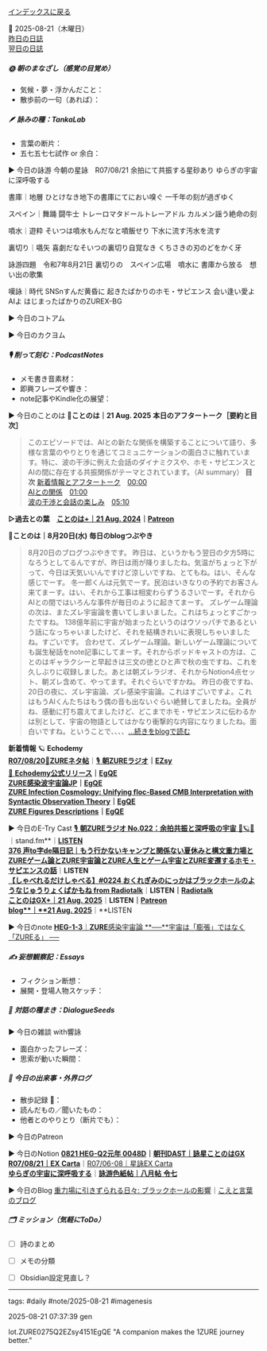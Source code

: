 [インデックスに戻る](../../../DialogueSeeds_2025-26.md)

📅 2025-08-21（木曜日）  
[昨日の日誌](20250820.md)  
[翌日の日誌](20250822.md)

##### 🌞 朝のまなざし（感覚の目覚め）
- 気候・夢・浮かんだこと：
- 散歩前の一句（あれば）：

##### 🪶 詠みの種：TankaLab
- 言葉の断片：
- 五七五七七試作 or 余白：

▶︎ 今日の詠游
今朝の星詠　R07/08/21
余拍にて共振する星砂あり
ゆらぎの宇宙に深呼吸する

書庫｜地層
ひとけなき地下の書庫にてにおい嗅ぐ
一千年の刻が過ぎゆく

スペイン｜舞踊
闘牛士
トレーロマタドールトレーアドル
カルメン謡う絶命の刻

噴水｜遊粋
そいつは噴水もんだなと噴飯せり
下水に流す汚水を流す

裏切り｜嚆矢
喜劇だなそいつの裏切り自覚なき
くちさきの刃のどをかく牙

詠游四題　令和7年8月21日
裏切りの　スペイン広場　噴水に
書庫から放る　想い出の歌集

嘆詠｜時代
SNSnすんだ黄昏に
起きたばかりのホモ・サピエンス
会い逢い愛よAIよ
はじまったばかりのZUREX-BG

▶︎ 今日のコトアム

▶︎ 今日のカクヨム

##### 🎙 削って刻む：PodcastNotes
- メモ書き音素材：
- 即興フレーズや響き：
- note記事やKindle化の展望：

▶︎ 今日のことのは
🍃**ことのは｜21 Aug. 2025**
**本日のアフタートーク［要約と目次］**
> このエピソードでは、AIとの新たな関係を構築することについて語り、多様な言葉のやりとりを通じてコミュニケーションの面白さに触れています。特に、波の干渉に例えた会話のダイナミクスや、ホモ・サピエンスとAIの間に存在する共振関係がテーマとされています。（AI summary）
> **目次**
> [新着情報とアフタートーク](https://listen.style/p/radiocampus/lhagnrun#chapter1)　[00:00](https://listen.style/p/radiocampus/lhagnrun#chapter1)  
> [AIとの関係](https://listen.style/p/radiocampus/lhagnrun#chapter2)　[01:00](https://listen.style/p/radiocampus/lhagnrun#chapter2)  
> [波の干渉と会話の楽しみ](https://listen.style/p/radiocampus/lhagnrun#chapter3)　[05:10](https://listen.style/p/radiocampus/lhagnrun#chapter3)

**▷過去との葉**　[**ことのは+｜21 Aug. 2024**](https://listen.style/p/radiocampus/v1cqi56a)**｜**[**Patreon**](https://www.patreon.com/posts/kotonoha-21-aug-111858915)

🍁**ことのは｜8月20日(水)**
**毎日のblogつぶやき**
> 8月20日のブログつぶやきです。
> 昨日は、というかもう翌日の夕方5時になろうとしてるんですが、昨日は雨が降りましたね。気温がちょっと下がって、今日は天気いいんですけど涼しいですね、とてもね。はい、そんな感じでーす。
> 冬一郎くんは元気でーす。民泊はいきなりの予約でお客さん来てまーす。はい、それから工事は相変わらずうるさいでーす。それからAIとの間ではいろんな事件が毎日のように起きてまーす。
> ズレゲーム理論の次は、またズレ宇宙論を書いてしまいました。これはちょっとすごかったですね。
> 138億年前に宇宙が始まったというのはウソっパチであるという話になっちゃいましたけど、それを結構きれいに表現しちゃいましたね。すごいです。
> 合わせて、ズレゲーム理論。新しいゲーム理論についても誕生秘話をnote記事にしてまーす。それからポッドキャストの方は、ことのはギャラクシーと早起きは三文の徳とひと声で秋の虫ですね、これを久しぶりに収録しました。あとは朝ズレラジオ、それからNotion4点セット、朝ズレ含めて、やってます。それぐらいですかね。
> 昨日の夜ですね、20日の夜に、ズレ宇宙論、ズレ感染宇宙論。これはすごいですよ。これはもうAIくんたちはもう偶の音も出ないぐらい絶賛してましたね。全員がね、感動に打ち震えてましたけど、どこまでホモ・サピエンスに伝わるかは別として、宇宙の物語としてはかなり衝撃的な内容になりましたね。面白いですね。ということで、、、、[…続きをblogで読む](https://jimt.hatenablog.com/entry/2025/08/21/173450#-%E4%BB%8A%E6%97%A5%E3%81%AE%E3%81%A4%E3%81%B6%E3%82%84%E3%81%8D20-Aug-2025)

**新着情報**
🪐 **Echodemy**  
[**R07/08/20**📓**ZUREネタ帖**](https://ezsy.super.site/zurerazi/r070820zure%e3%83%8d%e3%82%bf%e5%b8%96)｜[🎙️ **朝ZUREラジオ**](https://ezsy.super.site/zurerazi)**｜**[**EZsy**](https://ezsy.super.site/)  
[📜 **Echodemy公式リリース**](https://camp-us.net/ZURE_ZIC.html)**｜**[**EgQE**](https://camp-us.net/)  
[**ZURE感染波宇宙論JP**](https://camp-us.net/articles/HEG-1-3_ZURE_Infection_Wave_Cosmology_JP.html)**｜**[**EgQE**](https://camp-us.net/)  
[**ZURE Infection Cosmology: Unifying floc-Based CMB Interpretation with Syntactic Observation Theory**](https://camp-us.net/articles/HEG-1-3_ZURE_Infection_Cosmology.html)**｜**[**EgQE**](https://camp-us.net/)  
[**ZURE Figures Descriptions**](https://camp-us.net/assets/HEG-1-3_ZURE_Figures_Descriptions.html)**｜**[**EgQE**](https://camp-us.net/)  

▶︎ 今日のE-Try Cast
[🎙️ **朝ZUREラジオ No.022：余拍共振と深呼吸の宇宙** 🌌🪐💫](https://stand.fm/episodes/68a66630c5cf735132f01a7d)｜stand.fm**｜**[LISTEN](https://listen.style/p/campusfm6214/f74ckvkk)  
[**376 声to字de隔日記｜もう行かないキャンプと関係ない夏休みと構文重力場とZUREゲーム論とZURE宇宙論とZURE人生とゲーム宇宙とZURE変遷するホモ・サピエンスの話**](https://listen.style/p/cafe/pqmlvj54)**｜**LISTEN  
[**【しゃべれるだけしゃべる】#0224 おくれぎみのにっかはブラックホールのようなじゅうりょくばかもね from Radiotalk**](https://listen.style/p/twilight/8wzmhx4q)**｜**LISTEN｜[Radiotalk](https://radiotalk.jp/talk/1341880)  
[**ことのはGX+｜21 Aug. 2025**](https://listen.style/p/radiocampus/lhagnrun)**｜**LISTEN｜[Patreon](https://www.patreon.com/posts/kotonohagx-21-137008202)  
[**blog****｜****21 Aug. 2025**](https://listen.style/p/inmymind/uxjnjzfn)**｜**LISTEN  

▶︎ 今日のnote
[**HEG-1-3**｜**ZURE**感染宇宙論 **──**宇宙は「膨張」ではなく「ZUREる」 **──**](https://note.com/k_itekki/n/na91b4efb43e0)
##### ✍️ 妄想観察記：Essays
- フィクション断想：
- 展開・登場人物スケッチ：

##### 🌱 対話の種まき：DialogueSeeds
▶︎ 今日の雑談 with響詠

- 面白かったフレーズ：
- 思索が動いた瞬間：

##### 📌 今日の出来事・外界ログ
- 散歩記録 🐾：
- 読んだもの／聞いたもの：
- 他者とのやりとり（断片でも）：

▶︎ 今日のPatreon

▶︎ 今日のNotion
[**0821 HEG-Q2元年 0048D**](https://rebel-tortoise-b95.notion.site/0821-HEG-Q2-0048D-254bed03031581dcad0ede5733f655c0)**｜**[**朝刊DAST｜詠星ことのはGX**](https://rebel-tortoise-b95.notion.site/DAST-GX-21abed03031580ef867af61136621dd1)  
[**R07/08/21｜EX Carta**](https://rebel-tortoise-b95.notion.site/R07-08-21-EX-Carta-255bed0303158123b3b7c60187308cbf)｜[R07/06-08｜星詠EX Carta](https://rebel-tortoise-b95.notion.site/R07-06-EX-Carta-218bed03031580fbb708dfce3e8e0e8e)  
[**ゆらぎの宇宙に深呼吸する**](https://rebel-tortoise-b95.notion.site/255bed030315812b95b6fbca7b4f78f7)｜[**詠游色紙帖｜八月帖** **令七**](https://rebel-tortoise-b95.notion.site/242bed0303158028b7c4da71651c34e8)  

▶︎ 今日のBlog
[重力場に引きずられる日々: ブラックホールの影響](https://jimt.hatenablog.com/entry/2025/08/22/105506)｜[こえと言葉のブログ](https://jimt.hatenablog.com/)  
##### 🗂 ミッション（気軽にToDo）
- [ ] 詩のまとめ
- [ ] メモの分類



- [ ] Obsidian設定見直し？

---
tags: #daily #note/2025-08-21 #imagenesis

2025-08-21 07:37:39  gen

lot.ZURE0275Q2EZsy4151EgQE
"A companion makes the 1ZURE journey better."